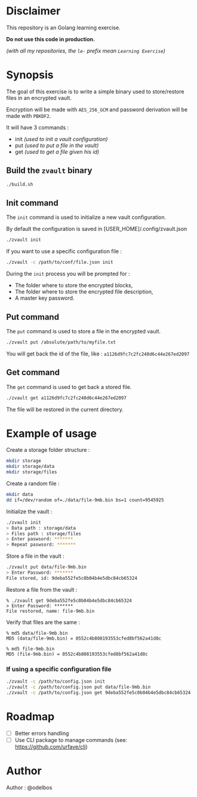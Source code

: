 # Disclaimer

This repository is an Golang learning exercise.

**Do not use this code in production.**

_(with all my repositories, the `le-` prefix mean `Learning Exercise`)_

# Synopsis

The goal of this exercise is to write a simple binary used to store/restore files in an encrypted vault.

Encryption will be made with `AES_256_GCM` and password derivation will be made with `PBKDF2`.

It will have 3 commands :

- init _(used to init a vault configuration)_
- put _(used to put a file in the vault)_
- get _(used to get a file given his id)_

## Build the `zvault` binary

```sh
./build.sh
```

## Init command

The `init` command is used to initialize a new vault configuration.

By default the configuration is saved in [USER_HOME]/.config/zvault.json

```sh
./zvault init
```

If you want to use a specific configuration file :

```sh
./zvault -c /path/to/conf/file.json init
```

During the `init` process you will be prompted for :

- The folder where to store the encrypted blocks,
- The folder where to store the encrypted file description,
- A master key password.

## Put command

The `put` command is used to store a file in the encrypted vault.

```sh
./zvault put /absolute/path/to/myfile.txt
```

You will get back the id of the file, like : `a1126d9fc7c2fc240d6c44e267ed2097`

## Get command

The `get` command is used to get back a stored file.

```sh
./zvault get a1126d9fc7c2fc240d6c44e267ed2097
```

The file will be restored in the current directory.

# Example of usage

Create a storage folder structure :

```sh
mkdir storage
mkdir storage/data
mkdir storage/files
```

Create a random file :

```sh
mkdir data
dd if=/dev/random of=./data/file-9mb.bin bs=1 count=9545925
```

Initialize the vault :

```sh
./zvault init
> Data path : storage/data
> Files path : storage/files
> Enter paswsord: *******
> Repeat paswsord: *******
```

Store a file in the vault :

```sh
./zvault put data/file-9mb.bin
> Enter Password: *******
File stored, id: 9deba552fe5c0b04b4e5dbc84cb65324
```

Restore a file from the vault :

```
% ./zvault get 9deba552fe5c0b04b4e5dbc84cb65324
> Enter Password: *******
File restored, name: file-9mb.bin
```

Verify that files are the same :

```
% md5 data/file-9mb.bin
MD5 (data/file-9mb.bin) = 0552c4b808193553cfed8bf562a41d8c

% md5 file-9mb.bin
MD5 (file-9mb.bin) = 0552c4b808193553cfed8bf562a41d8c
```

### If using a specific configuration file

```sh
./zvault -c /path/to/config.json init
./zvault -c /path/to/config.json put data/file-9mb.bin
./zvault -c /path/to/config.json get 9deba552fe5c0b04b4e5dbc84cb65324
```

# Roadmap

- [ ] Better errors handling
- [ ] Use CLI package to manage commands (see: https://github.com/urfave/cli)

# Author

Author : @odelbos